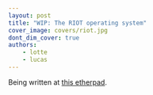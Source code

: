 ```yaml
---
layout: post
title: "WIP: The RIOT operating system"
cover_image: covers/riot.jpg
dont_dim_cover: true
authors:
    - lotte
    - lucas
---
```


Being written at [this etherpad](http://pad.spline.de/aSOpw474Un).
